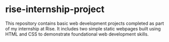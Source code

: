 # rise-internship-project
This repository contains basic web development projects completed as part of my internship at Rise. It includes two simple static webpages built using HTML and CSS to demonstrate foundational web development skills.
